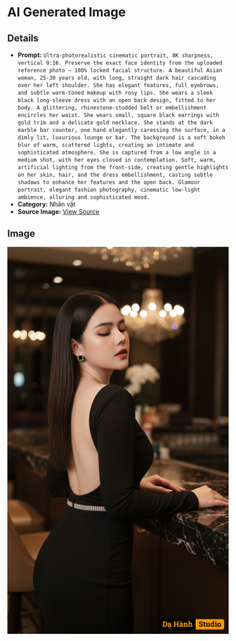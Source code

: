 # AI Generated Image

## Details
- **Prompt:** `Ultra-photorealistic cinematic portrait, 8K sharpness, vertical 9:16. Preserve the exact face identity from the uploaded reference photo — 100% locked facial structure. A beautiful Asian woman, 25-30 years old, with long, straight dark hair cascading over her left shoulder. She has elegant features, full eyebrows, and subtle warm-toned makeup with rosy lips. She wears a sleek black long-sleeve dress with an open back design, fitted to her body. A glittering, rhinestone-studded belt or embellishment encircles her waist. She wears small, square black earrings with gold trim and a delicate gold necklace. She stands at the dark marble bar counter, one hand elegantly caressing the surface, in a dimly lit, luxurious lounge or bar. The background is a soft bokeh blur of warm, scattered lights, creating an intimate and sophisticated atmosphere. She is captured from a low angle in a medium shot, with her eyes closed in contemplation. Soft, warm, artificial lighting from the front-side, creating gentle highlights on her skin, hair, and the dress embellishment, casting subtle shadows to enhance her features and the open back. Glamour portrait, elegant fashion photography, cinematic low-light ambience, alluring and sophisticated mood.`
- **Category:** Nhân vật
- **Source Image:** [View Source](https://raw.githubusercontent.com/lenzcomvth/ImageLibrary/main/Female.png)

## Image
![AI Generated Image](./image-2025-10-03T09-53-44-957Z.png)